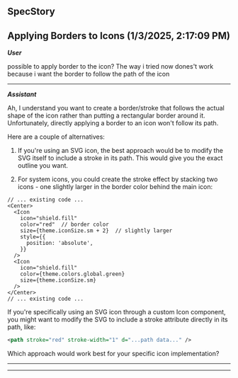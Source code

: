 ## SpecStory

## Applying Borders to Icons (1/3/2025, 2:17:09 PM)

_**User**_

possible to apply border to the icon? The way i tried now dones't work because i want the border to follow the path of the icon

---

_**Assistant**_

Ah, I understand you want to create a border/stroke that follows the actual shape of the icon rather than putting a rectangular border around it. Unfortunately, directly applying a border to an icon won't follow its path.

Here are a couple of alternatives:

1. If you're using an SVG icon, the best approach would be to modify the SVG itself to include a stroke in its path. This would give you the exact outline you want.

2. For system icons, you could create the stroke effect by stacking two icons - one slightly larger in the border color behind the main icon:

```typescript:screens/ConversationList.tsx
// ... existing code ...
<Center>
  <Icon
    icon="shield.fill"
    color="red"  // border color
    size={theme.iconSize.sm + 2}  // slightly larger
    style={{
      position: 'absolute',
    }}
  />
  <Icon
    icon="shield.fill"
    color={theme.colors.global.green}
    size={theme.iconSize.sm}
  />
</Center>
// ... existing code ...
```

If you're specifically using an SVG icon through a custom Icon component, you might want to modify the SVG to include a stroke attribute directly in its path, like:

```svg
<path stroke="red" stroke-width="1" d="...path data..." />
```

Which approach would work best for your specific icon implementation?

---



---

